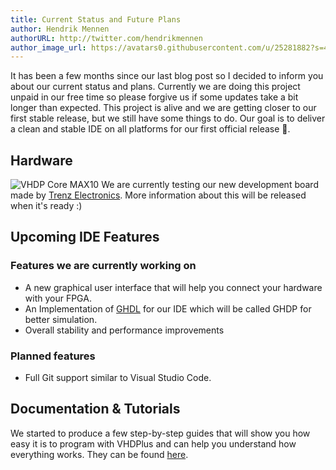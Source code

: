 ```yaml
---
title: Current Status and Future Plans
author: Hendrik Mennen
authorURL: http://twitter.com/hendrikmennen
author_image_url: https://avatars0.githubusercontent.com/u/25281882?s=460&v=4
---
```



It has been a few months since our last blog post so I decided to inform you about our current status and plans. Currently we are doing this project unpaid in our free time so please forgive us if some updates take a bit longer than expected. This project is alive and we are getting closer to our first stable release, but we still have some things to do. Our goal is to deliver a clean and stable IDE on all platforms for our first official release 🐞.

<!--truncate-->

## Hardware

![VHDP Core MAX10](/img/vhdpcore/max10_img.jpg)
We are currently testing our new development board made by [Trenz Electronics](https://www.trenz-electronic.de/).
More information about this will be released when it's ready :)

## Upcoming IDE Features

### Features we are currently working on
- A new graphical user interface that will help you connect your hardware with your FPGA.
- An Implementation of [GHDL](https://github.com/ghdl/ghdl) for our IDE which will be called GHDP for better simulation.
- Overall stability and performance improvements

### Planned features
- Full Git support similar to Visual Studio Code.

## Documentation & Tutorials

We started to produce a few step-by-step guides that will show you how easy it is to program with VHDPlus and can help you understand how everything works.
They can be found [here](/docs/community_overview).
